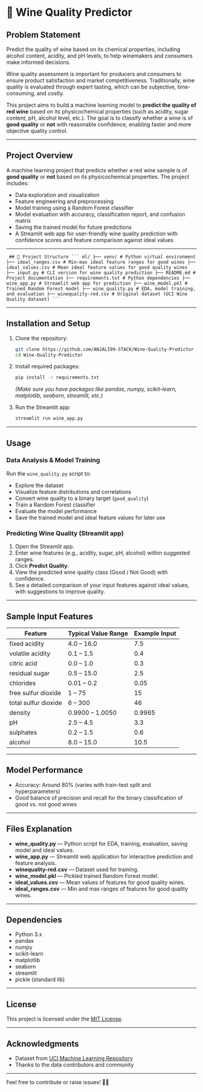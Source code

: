 # 🍷 Wine Quality Predictor

## Problem Statement

Predict the quality of wine based on its chemical properties, including alcohol content, acidity, and
pH levels, to help winemakers and consumers make informed decisions.

Wine quality assessment is important for producers and consumers to ensure product satisfaction and market competitiveness. Traditionally, wine quality is evaluated through expert tasting, which can be subjective, time-consuming, and costly.

This project aims to build a machine learning model to **predict the quality of red wine** based on its physicochemical properties (such as acidity, sugar content, pH, alcohol level, etc.). The goal is to classify whether a wine is of **good quality** or **not** with reasonable confidence, enabling faster and more objective quality control.

---

## Project Overview

A machine learning project that predicts whether a red wine sample is of **good quality** or **not** based on its physicochemical properties. The project includes:

- Data exploration and visualization
- Feature engineering and preprocessing
- Model training using a Random Forest classifier
- Model evaluation with accuracy, classification report, and confusion matrix
- Saving the trained model for future predictions
- A Streamlit web app for user-friendly wine quality prediction with confidence scores and feature comparison against ideal values

---

<pre lang="markdown"><code> ## 📂 Project Structure ``` ml/ ├── venv/ # Python virtual environment ├── ideal_ranges.csv # Min-max ideal feature ranges for good wines ├── ideal_values.csv # Mean ideal feature values for good quality wines ├── input.py # CLI version for wine quality prediction ├── README.md # Project documentation ├── requirements.txt # Python dependencies ├── wine_app.py # Streamlit web app for prediction ├── wine_model.pkl # Trained Random Forest model ├── wine_quality.py # EDA, model training, and evaluation ├── winequality-red.csv # Original dataset (UCI Wine Quality dataset) ``` </code></pre>


---

## Installation and Setup

1. Clone the repository:
    ```bash
    git clone https://github.com/ANJALI99-STACK/Wine-Quality-Predictor
    cd Wine-Quality-Predictor
    ```

2. Install required packages:
    ```bash
    pip install -r requirements.txt
    ```
    *(Make sure you have packages like pandas, numpy, scikit-learn, matplotlib, seaborn, streamlit, etc.)*

3. Run the Streamlit app:
    ```bash
    streamlit run wine_app.py
    ```

---

## Usage

### Data Analysis & Model Training

Run the `wine_quality.py` script to:

- Explore the dataset
- Visualize feature distributions and correlations
- Convert wine quality to a binary target (`good_quality`)
- Train a Random Forest classifier
- Evaluate the model performance
- Save the trained model and ideal feature values for later use

### Predicting Wine Quality (Streamlit app)

1. Open the Streamlit app.
2. Enter wine features (e.g., acidity, sugar, pH, alcohol) within suggested ranges.
3. Click **Predict Quality**.
4. View the predicted wine quality class (Good / Not Good) with confidence.
5. See a detailed comparison of your input features against ideal values, with suggestions to improve quality.

---

## Sample Input Features

| Feature             | Typical Value Range   | Example Input |
|---------------------|----------------------|---------------|
| fixed acidity       | 4.0 – 16.0           | 7.5           |
| volatile acidity    | 0.1 – 1.5            | 0.4           |
| citric acid         | 0.0 – 1.0            | 0.3           |
| residual sugar      | 0.5 – 15.0           | 2.5           |
| chlorides           | 0.01 – 0.2           | 0.05          |
| free sulfur dioxide | 1 – 75               | 15            |
| total sulfur dioxide| 6 – 300              | 46            |
| density             | 0.9900 – 1.0050      | 0.9965        |
| pH                  | 2.5 – 4.5            | 3.3           |
| sulphates           | 0.2 – 1.5            | 0.6           |
| alcohol             | 8.0 – 15.0           | 10.5          |

---

## Model Performance

- Accuracy: Around 80% (varies with train-test split and hyperparameters)
- Good balance of precision and recall for the binary classification of good vs. not good wines

---

## Files Explanation

- **wine_quality.py** — Python script for EDA, training, evaluation, saving model and ideal values.
- **wine_app.py** — Streamlit web application for interactive prediction and feature analysis.
- **winequality-red.csv** — Dataset used for training.
- **wine_model.pkl** — Pickled trained Random Forest model.
- **ideal_values.csv** — Mean values of features for good quality wines.
- **ideal_ranges.csv** — Min and max ranges of features for good quality wines.

---

## Dependencies

- Python 3.x
- pandas
- numpy
- scikit-learn
- matplotlib
- seaborn
- streamlit
- pickle (standard lib)

---

## License

This project is licensed under the [MIT License](LICENSE).


---

## Acknowledgments

- Dataset from [UCI Machine Learning Repository](https://archive.ics.uci.edu/ml/datasets/Wine+Quality)
- Thanks to the data contributors and community

---

Feel free to contribute or raise issues! 🍷😊
